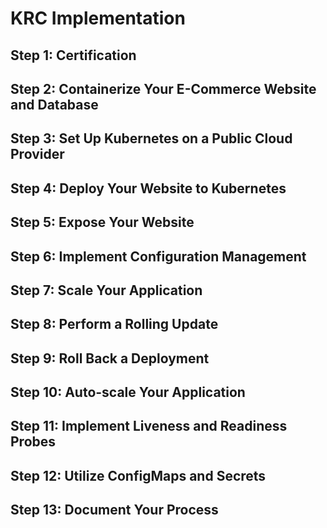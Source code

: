 # KRC Implementation

## Step 1: Certification

## Step 2: Containerize Your E-Commerce Website and Database

## Step 3: Set Up Kubernetes on a Public Cloud Provider

## Step 4: Deploy Your Website to Kubernetes

## Step 5: Expose Your Website

## Step 6: Implement Configuration Management

## Step 7: Scale Your Application

## Step 8: Perform a Rolling Update

## Step 9: Roll Back a Deployment

## Step 10: Auto-scale Your Application

## Step 11: Implement Liveness and Readiness Probes

## Step 12: Utilize ConfigMaps and Secrets

## Step 13: Document Your Process
